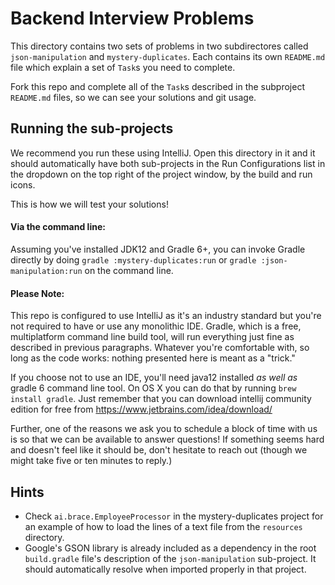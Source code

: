 # Backend Interview Problems

This directory contains two sets of problems in two subdirectores called
`json-manipulation` and `mystery-duplicates`. Each contains its own `README.md`
file which explain a set of `Task`s you need to complete.

Fork this repo and complete all of the `Task`s described in the subproject
`README.md` files, so we can see your solutions and git usage.

## Running the sub-projects

We recommend you run these using IntelliJ. Open this directory in it and it
should automatically have both sub-projects in the Run Configurations list in
the dropdown on the top right of the project window, by the build and run icons.

This is how we will test your solutions!

#### Via the command line:

Assuming you've installed JDK12 and Gradle 6+, you can invoke Gradle directly by
doing `gradle :mystery-duplicates:run` or `gradle :json-manipulation:run` on the
command line.

#### Please Note:

This repo is configured to use IntelliJ as it's an industry standard but you're
not required to have or use any monolithic IDE. Gradle, which is a free,
multiplatform command line build tool, will run everything just fine as
described in previous paragraphs. Whatever you're comfortable with, so long as
the code works: nothing presented here is meant as a "trick."

If you choose not to use an IDE, you'll need java12 installed _as well as_
gradle 6 command line tool. On OS X you can do that by running
`brew install gradle`. Just remember that you can download intellij community
edition for free from https://www.jetbrains.com/idea/download/

Further, one of the reasons we ask you to schedule a block of time with us is so
that we can be available to answer questions! If something seems hard and
doesn't feel like it should be, don't hesitate to reach out (though we might
take five or ten minutes to reply.)

## Hints

- Check `ai.brace.EmployeeProcessor` in the mystery-duplicates project for an
example of how to load the lines of a text file from the `resources` directory.
- Google's GSON library is already included as a dependency in the root
`build.gradle` file's description of the `json-manipulation` sub-project. It
should automatically resolve when imported properly in that project.
